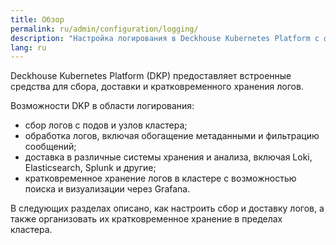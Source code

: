 ```yaml
---
title: Обзор
permalink: ru/admin/configuration/logging/
description: "Настройка логирования в Deckhouse Kubernetes Platform с функциями встроенного сбора, доставки и хранения логов. Централизованное решение для логирования, мониторинга и устранения проблем в кластере."
lang: ru
---
```


Deckhouse Kubernetes Platform (DKP) предоставляет встроенные средства для сбора,
доставки и кратковременного хранения логов.

Возможности DKP в области логирования:

- сбор логов с подов и узлов кластера;
- обработка логов, включая обогащение метаданными и фильтрацию сообщений;
- доставка в различные системы хранения и анализа, включая Loki, Elasticsearch, Splunk и другие;
- кратковременное хранение логов в кластере с возможностью поиска и визуализации через Grafana.

В следующих разделах описано, как настроить сбор и доставку логов,
а также организовать их кратковременное хранение в пределах кластера.
